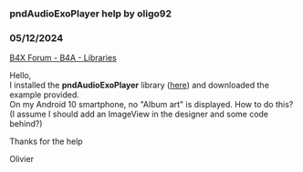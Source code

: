 ### pndAudioExoPlayer help by oligo92
### 05/12/2024
[B4X Forum - B4A - Libraries](https://www.b4x.com/android/forum/threads/161073/)

Hello,  
I installed the **pndAudioExoPlayer** library ([here](https://www.b4x.com/android/forum/threads/pndaudioexoplayer-for-online-radio-stations-apps.139173/)) and downloaded the example provided.   
On my Android 10 smartphone, no "Album art" is displayed. How to do this?  
(I assume I should add an ImageView in the designer and some code behind?)  
  
Thanks for the help  
  
Olivier